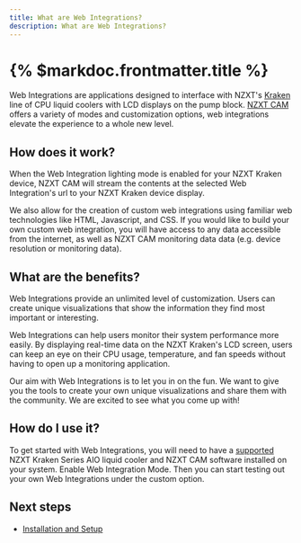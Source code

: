 ```yaml
---
title: What are Web Integrations?
description: What are Web Integrations?
---
```


# {% $markdoc.frontmatter.title %}

Web Integrations are applications designed to interface with NZXT's [Kraken](https://nzxt.com/collection/kraken-z) line of CPU liquid coolers with LCD displays on the pump block. [NZXT CAM](https://nzxt.com/software/cam) offers a variety of modes and customization options, web integrations elevate the experience to a whole new level.

## How does it work?

When the Web Integration lighting mode is enabled for your NZXT Kraken device, NZXT CAM will stream the contents at the selected Web Integration's url to your NZXT Kraken device display.

We also allow for the creation of custom web integrations using familiar web technologies like HTML, Javascript, and CSS. If you would like to build your own custom web integration, you will have access to any data accessible from the internet, as well as NZXT CAM monitoring data data (e.g. device resolution or monitoring data).

## What are the benefits?

Web Integrations provide an unlimited level of customization. Users can create unique visualizations that show the information they find most important or interesting.

Web Integrations can help users monitor their system performance more easily. By displaying real-time data on the NZXT Kraken's LCD screen, users can keep an eye on their CPU usage, temperature, and fan speeds without having to open up a monitoring application.

Our aim with Web Integrations is to let you in on the fun. We want to give you the tools to create your own unique visualizations and share them with the community. We are excited to see what you come up with!

## How do I use it?

To get started with Web Integrations, you will need to have a [supported](/docs/faq#supported-devices) NZXT Kraken Series AIO liquid cooler and NZXT CAM software installed on your system. Enable Web Integration Mode. Then you can start testing out your own Web Integrations under the custom option.

## Next steps

- [Installation and Setup](/docs/installation)
